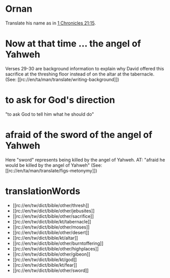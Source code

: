 # Ornan

Translate his name as in [1 Chronicles 21:15](./13.md).

# Now at that time ... the angel of Yahweh

Verses 29-30 are background information to explain why David offered this sacrifice at the threshing floor instead of on the altar at the tabernacle. (See: [[rc://en/ta/man/translate/writing-background]])

# to ask for God's direction

"to ask God to tell him what he should do"

# afraid of the sword of the angel of Yahweh

Here "sword" represents being killed by the angel of Yahweh. AT: "afraid he would be killed by the angel of Yahweh" (See: [[rc://en/ta/man/translate/figs-metonymy]])

# translationWords

* [[rc://en/tw/dict/bible/other/thresh]]
* [[rc://en/tw/dict/bible/other/jebusites]]
* [[rc://en/tw/dict/bible/other/sacrifice]]
* [[rc://en/tw/dict/bible/kt/tabernacle]]
* [[rc://en/tw/dict/bible/other/moses]]
* [[rc://en/tw/dict/bible/other/desert]]
* [[rc://en/tw/dict/bible/kt/altar]]
* [[rc://en/tw/dict/bible/other/burntoffering]]
* [[rc://en/tw/dict/bible/other/highplaces]]
* [[rc://en/tw/dict/bible/other/gibeon]]
* [[rc://en/tw/dict/bible/kt/god]]
* [[rc://en/tw/dict/bible/kt/fear]]
* [[rc://en/tw/dict/bible/other/sword]]